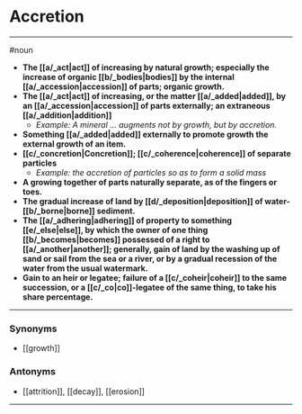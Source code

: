 # Accretion
---
#noun
- **The [[a/_act|act]] of increasing by natural growth; especially the increase of organic [[b/_bodies|bodies]] by the internal [[a/_accession|accession]] of parts; organic growth.**
- **The [[a/_act|act]] of increasing, or the matter [[a/_added|added]], by an [[a/_accession|accession]] of parts externally; an extraneous [[a/_addition|addition]]**
	- _Example: A mineral ... augments not by growth, but by accretion._
- **Something [[a/_added|added]] externally to promote growth the external growth of an item.**
- **[[c/_concretion|Concretion]]; [[c/_coherence|coherence]] of separate particles**
	- _Example: the accretion of particles so as to form a solid mass_
- **A growing together of parts naturally separate, as of the fingers or toes.**
- **The gradual increase of land by [[d/_deposition|deposition]] of water-[[b/_borne|borne]] sediment.**
- **The [[a/_adhering|adhering]] of property to something [[e/_else|else]], by which the owner of one thing [[b/_becomes|becomes]] possessed of a right to [[a/_another|another]]; generally, gain of land by the washing up of sand or sail from the sea or a river, or by a gradual recession of the water from the usual watermark.**
- **Gain to an heir or legatee; failure of a [[c/_coheir|coheir]] to the same succession, or a [[c/_co|co]]-legatee of the same thing, to take his share percentage.**
---
### Synonyms
- [[growth]]
### Antonyms
- [[attrition]], [[decay]], [[erosion]]
---
